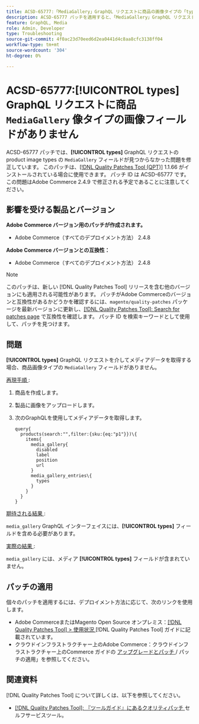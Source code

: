 ```yaml
---
title: ACSD-65777:「MediaGallery」GraphQL リクエストに商品の画像タイプの「types」フィールドがありません
description: ACSD-65777 パッチを適用すると、「MediaGallery」GraphQL リクエストで商品の画像タイプの「types」フィールドが見つからなかったAdobe Commerceの問題を修正できます。
feature: GraphQL, Media
role: Admin, Developer
type: Troubleshooting
source-git-commit: 4f0ac23d70eed6d2ea0441d4c8aa8cfc3138ff04
workflow-type: tm+mt
source-wordcount: '304'
ht-degree: 0%

---
```



# ACSD-65777:**[!UICONTROL types]** GraphQL リクエストに商品 `MediaGallery` 像タイプの画像フィールドがありません

ACSD-65777 パッチでは、**[!UICONTROL types]** GraphQL リクエストの product image types の `MediaGallery` フィールドが見つからなかった問題を修正しています。 このパッチは、[[!DNL Quality Patches Tool (QPT)]](/help/tools/quality-patches-tool/quality-patches-tool-to-self-serve-quality-patches.md) 1.1.66 がインストールされている場合に使用できます。 パッチ ID は ACSD-65777 です。 この問題はAdobe Commerce 2.4.9 で修正される予定であることに注意してください。

## 影響を受ける製品とバージョン

**Adobe Commerce バージョン用のパッチが作成されます。**

* Adobe Commerce（すべてのデプロイメント方法） 2.4.8

**Adobe Commerce バージョンとの互換性：**

* Adobe Commerce（すべてのデプロイメント方法） 2.4.8

>[!NOTE]
>
>このパッチは、新しい [!DNL Quality Patches Tool] リリースを含む他のバージョンにも適用される可能性があります。 パッチがAdobe Commerceのバージョンと互換性があるかどうかを確認するには、`magento/quality-patches` パッケージを最新バージョンに更新し、[[!DNL Quality Patches Tool]: Search for patches page](https://experienceleague.adobe.com/tools/commerce-quality-patches/index.html?lang=ja) で互換性を確認します。 パッチ ID を検索キーワードとして使用して、パッチを見つけます。

## 問題

**[!UICONTROL types]** GraphQL リクエストを介してメディアデータを取得する場合、商品画像タイプの `MediaGallery` フィールドがありません。

<u> 再現手順 </u>:

1. 商品を作成します。
1. 製品に画像をアップロードします。
1. 次のGraphQLを使用してメディアデータを取得します。

   ```
   query{
     products(search:"",filter:{sku:{eq:"p1"}})\{
       items{
         media_gallery{
           disabled
           label
           position
           url
         }
         media_gallery_entries\{
           types
         }
       }
     }
   }
   ```

<u> 期待される結果 </u>:

`media_gallery` GraphQL インターフェイスには、**[!UICONTROL types]** フィールドを含める必要があります。

<u> 実際の結果 </u>:

`media_gallery` には、メディア **[!UICONTROL types]** フィールドが含まれていません。

## パッチの適用

個々のパッチを適用するには、デプロイメント方法に応じて、次のリンクを使用します。

* Adobe CommerceまたはMagento Open Source オンプレミス：[[!DNL Quality Patches Tool] > 使用状況 ](/help/tools/quality-patches-tool/usage.md) [!DNL Quality Patches Tool] ガイドに記載されています。
* クラウドインフラストラクチャー上のAdobe Commerce：クラウドインフラストラクチャー上のCommerce ガイドの [ アップグレードとパッチ ](https://experienceleague.adobe.com/docs/commerce-cloud-service/user-guide/develop/upgrade/apply-patches.html?lang=ja)/ パッチの適用」を参照してください。

## 関連資料

[!DNL Quality Patches Tool] について詳しくは、以下を参照してください。

* [[!DNL Quality Patches Tool]: 『ツールガイド』にあるクオリティパッチ ](/help/tools/quality-patches-tool/quality-patches-tool-to-self-serve-quality-patches.md) セルフサービスツール。
